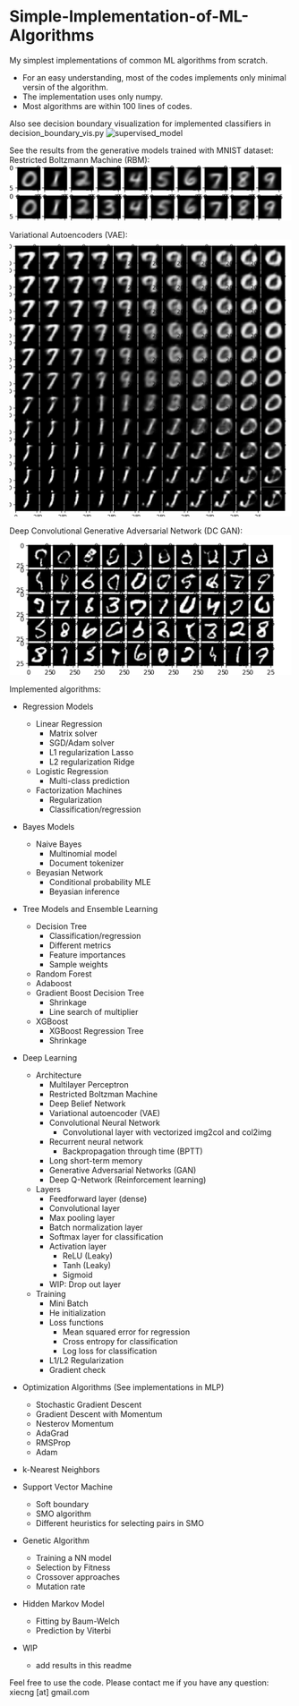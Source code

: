 # Simple-Implementation-of-ML-Algorithms
My simplest implementations of common ML algorithms from scratch.
- For an easy understanding, most of the codes implements only minimal versin of the algorithm.
- The implementation uses only numpy.
- Most algorithms are within 100 lines of codes.

Also see decision boundary visualization for implemented classifiers in decision_boundary_vis.py
![supervised_model](supervised_model.png)

See the results from the generative models trained with MNIST dataset:
Restricted Boltzmann Machine (RBM):
![rbm](rbm.png)

Variational Autoencoders (VAE):
![vae](vae.png)

Deep Convolutional Generative Adversarial Network (DC GAN):
![dc_gan](dc_gan.png)


Implemented algorithms:

* Regression Models
    * Linear Regression
        * Matrix solver
        * SGD/Adam solver
        * L1 regularization Lasso
        * L2 regularization Ridge
    * Logistic Regression
        * Multi-class prediction
    * Factorization Machines
        * Regularization
        * Classification/regression

* Bayes Models
    * Naive Bayes
        * Multinomial model
        * Document tokenizer
    * Beyasian Network
        * Conditional probability MLE
        * Beyasian inference

* Tree Models and Ensemble Learning
    * Decision Tree
        * Classification/regression
        * Different metrics
        * Feature importances
        * Sample weights
    * Random Forest
    * Adaboost
    * Gradient Boost Decision Tree
        * Shrinkage
        * Line search of multiplier
    * XGBoost
        * XGBoost Regression Tree
        * Shrinkage

* Deep Learning
    * Architecture
        * Multilayer Perceptron
        * Restricted Boltzman Machine
        * Deep Belief Network
        * Variational autoencoder (VAE)
        * Convolutional Neural Network
            * Convolutional layer with vectorized img2col and col2img
        * Recurrent neural network
            * Backpropagation through time (BPTT)
        * Long short-term memory
        * Generative Adversarial Networks (GAN)
        * Deep Q-Network (Reinforcement learning)
    * Layers
        * Feedforward layer (dense)
        * Convolutional layer
        * Max pooling layer
        * Batch normalization layer
        * Softmax layer for classification
        * Activation layer
            * ReLU (Leaky)
            * Tanh (Leaky)
            * Sigmoid
        * WIP: Drop out layer
    * Training
        * Mini Batch
        * He initialization
        * Loss functions
            * Mean squared error for regression
            * Cross entropy for classification
            * Log loss for classification
        * L1/L2 Regularization
        * Gradient check

* Optimization Algorithms (See implementations in MLP)
	* Stochastic Gradient Descent
	* Gradient Descent with Momentum
	* Nesterov Momentum
	* AdaGrad
	* RMSProp
	* Adam

* k-Nearest Neighbors

* Support Vector Machine
    * Soft boundary
    * SMO algorithm
    * Different heuristics for selecting pairs in SMO

* Genetic Algorithm
    * Training a NN model
    * Selection by Fitness
    * Crossover approaches
    * Mutation rate

* Hidden Markov Model
    * Fitting by Baum-Welch
    * Prediction by Viterbi

* WIP
    * add results in this readme

Feel free to use the code. Please contact me if you have any question: xiecng [at] gmail.com